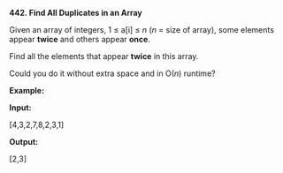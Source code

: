 **442. Find All Duplicates in an Array**

Given an array of integers, 1 ≤ a[i] ≤ _n_ (_n_ = size of array), some elements appear **twice** and others appear **once**.

Find all the elements that appear **twice** in this array.

Could you do it without extra space and in O(_n_) runtime?

**Example:**

**Input:**

[4,3,2,7,8,2,3,1]

**Output:**

[2,3]
